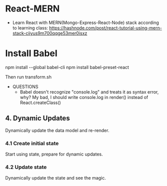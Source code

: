 # React-MERN
- Learn React with MERN(Mongo-Express-React-Node) stack according to learning class: https://hashnode.com/post/react-tutorial-using-mern-stack-ciiyus9m700qqge53mer0isxz

# Install Babel 
npm install --global babel-cli
npm install babel-preset-react

Then run transform.sh

- QUESTIONS
  - Babel doesn't recognize "console.log" and treats it as syntax error, why? My bad, I should write console.log in render() instead of React.createClass()


## 4. Dynamic Updates
Dynamically update the data model and re-render.

### 4.1 Create initial state
Start using state, prepare for dynamic updates.


### 4.2 Update state
Dynamically update the state and see the magic.
